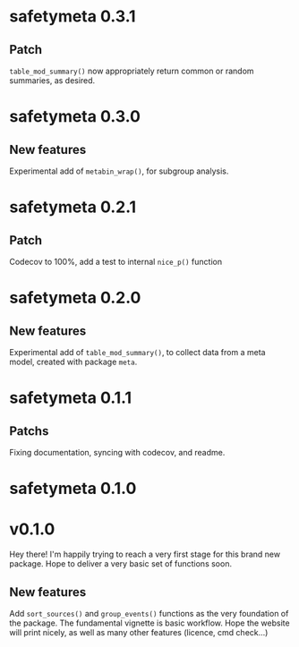# safetymeta 0.3.1

## Patch

`table_mod_summary()` now appropriately return common or random summaries, as
desired.

# safetymeta 0.3.0

## New features

Experimental add of `metabin_wrap()`, for subgroup analysis.

# safetymeta 0.2.1

## Patch

Codecov to 100%, add a test to internal `nice_p()` function

# safetymeta 0.2.0

## New features

Experimental add of `table_mod_summary()`, to collect data from a meta model,
created with package `meta`.

# safetymeta 0.1.1

## Patchs

Fixing documentation, syncing with codecov, and readme.

# safetymeta 0.1.0

# v0.1.0

Hey there! I'm happily trying to reach a very first stage for this 
brand new package. Hope to deliver a very basic set of functions soon.

## New features

Add `sort_sources()` and `group_events()` functions as the very foundation of the
package. The fundamental vignette is basic workflow.
Hope the website will print nicely, as well as many other features (licence, cmd
check...)
